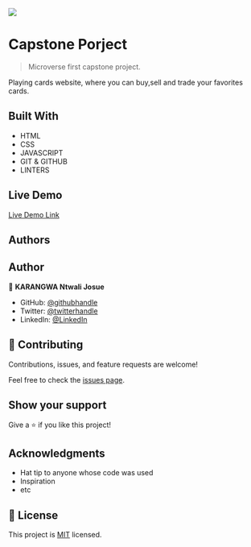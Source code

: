 ![](https://img.shields.io/badge/Microverse-blueviolet)

# Capstone Porject

> Microverse first capstone project.

<!-- ![screenshot](./app_screenshot.png) -->

Playing cards website, where you can buy,sell and trade your favorites cards.

## Built With

- HTML
- CSS
- JAVASCRIPT
- GIT & GITHUB
- LINTERS

## Live Demo

[Live Demo Link](https://ntwali-josue.github.io/Capstone-project/)

## Authors

## Author

👤 **KARANGWA Ntwali Josue**

- GitHub: [@githubhandle](https://github.com/Ntwali-Josue)
- Twitter: [@twitterhandle](https://twitter.com/JosueNtwali)
- LinkedIn: [@LinkedIn](https://linkedin.com/in/karangwa)

## 🤝 Contributing

Contributions, issues, and feature requests are welcome!

Feel free to check the [issues page](../../issues/).

## Show your support

Give a ⭐️ if you like this project!

## Acknowledgments

- Hat tip to anyone whose code was used
- Inspiration
- etc

## 📝 License

This project is [MIT](./MIT.md) licensed.
